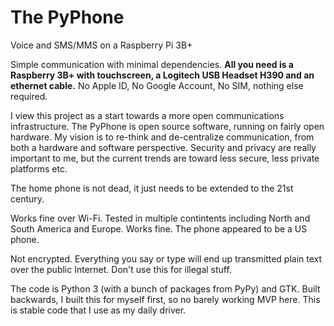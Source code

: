 # The PyPhone
Voice and SMS/MMS on a Raspberry Pi 3B+

Simple communication with minimal dependencies.  **All you need is a Raspberry 3B+ with touchscreen, a Logitech USB Headset H390 and an ethernet cable.**  No Apple ID, No Google Account, No SIM, nothing else required.

I view this project as a start towards a more open communications infrastructure. The PyPhone is open source software, running on fairly open hardware.  My vision is to re-think and de-centralize communication, from both a hardware and software perspective.  Security and privacy are really important to me, but the current trends are toward less secure, less private platforms etc.

The home phone is not dead, it just needs to be extended to the 21st century.  

Works fine over Wi-Fi.  Tested in multiple contintents including North and South America and Europe.  Works fine. The phone appeared to be a US phone.

Not encrypted.  Everything you say or type will end up transmitted plain text over the public Internet.  Don't use this for illegal stuff.

The code is Python 3 (with a bunch of packages from PyPy) and GTK.  Built backwards, I built this for myself first, so no barely working MVP here.  This is  stable code that I use as my daily driver.


